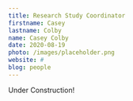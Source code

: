 ```yaml
---
title: Research Study Coordinator
firstname: Casey
lastname: Colby
name: Casey Colby
date: 2020-08-19
photo: /images/placeholder.png
website: #
blog: people
---
```


Under Construction!